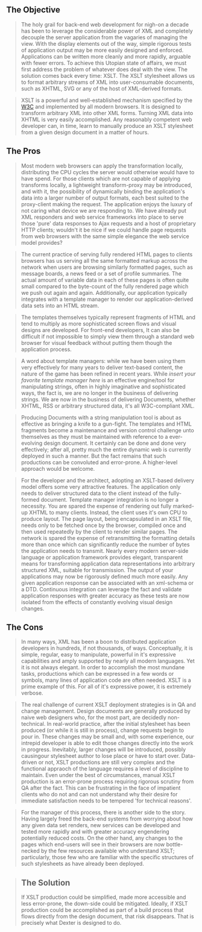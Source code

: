 ## The Objective ##
> The holy grail for back-end web development for nigh-on a decade has been to leverage the considerable power of XML
> and completely decouple the server application from the vagaries of managing the view. With the display elements out of the way, simple rigorous tests of application output may be more easily
> designed and enforced.  Applications can be written more cleanly and more rapidly, arguable with fewer errors. To achieve this Utopian state of affairs, we must first address the problem of  whatever does deal with the view. The solution comes back every  time: XSLT.  The  XSLT stylesheet allows us to format arbitrary streams of XML into user-consumable documents, such as XHTML, SVG or any of the host of XML-derived formats.

> XSLT is a powerful and well-established mechanism specified by the [W3C](http://www.w3c.org) and implemented by all modern browsers.  It is designed to transform arbitrary XML into other XML forms.  Turning XML data into XHTML is very easily accomplished. Any reasonably competent web developer can, in time, learn to manually produce an	XSLT stylesheet from a given design document in a matter of hours.

## The Pros ##

> Most modern web browsers can apply the transformation locally, distributing the CPU cycles the server would otherwise would have to have spend.  For those clients which are not capable of applying transforms locally, a lightweight transform-proxy may be introduced, and with it, the possibility of dynamically binding the application's data into a larger number of output formats, each best suited to the proxy-client making the request. The application enjoys the luxury of not caring what device we are responding to.  We have already put XML responders and web service frameworks into place to serve those 'pure' data responses to Ajax requests and a host  of proprietary HTTP clients; wouldn't it be nice if we could handle page requests from web browsers with the same simple elegance the web service model provides?

> The current practice of serving fully rendered HTML pages to clients browsers has us serving all the same formatted markup across the network when users are browsing similarly formatted pages, such as message boards, a news feed or a set of profile summaries.  The actual amount of variable data in each of these pages is often quite small compared to the byte-count of the fully  rendered page which we push out again and again. Additionally, our application typically integrates with a template manager to render our application-derived data sets into an HTML stream.

> The templates themselves typically represent fragments of HTML and tend to multiply as more sophisticated screen flows and visual designs are developed. For front-end developers, It can also be difficult if not impossible to simply view them through a standard web browser for visual feedback without putting them though the application process.

> A word about template managers: while we have been using them very effectively for many years to deliver text-based content, the nature of the game has been refined in recent years.  While _insert your favorite template manager here_ is an effective engine/tool for manipulating strings, often in highly imaginative and sophisticated ways, the fact is, we are no longer in the business of  delivering strings.  We are now in the business of delivering Documents, whether XHTML, RSS or arbitrary structured data, it's all W3C-compliant XML.

> Producing Documents with a string manipulation tool is about as effective as bringing a knife to a gun-fight. The templates and HTML fragments become a maintenance and version control challenge unto themselves as they must be maintained with reference to a ever-evolving design document. It certainly can be done and done very effectively; after all, pretty much the entire dynamic web is currently deployed in such a manner. But the  fact remains that such productions can be convoluted and error-prone. A higher-level approach would be welcome.

> For the developer and the architect, adopting an XSLT-based delivery model offers some very attractive features. The application only needs to deliver structured data to the client instead of the fully-formed document. Template manager integration is no longer a necessity.  You are spared the expense of rendering out fully marked-up XHTML to many clients.  Instead, the client uses it's own CPU to produce layout. The page layout, being encapsulated in an XSLT file, needs only to be fetched once by the browser, compiled once and then used repeatedly by the client to render similar pages.  The network is spared the expense of retransmitting the formatting details more than once which can significantly reduce the number of bytes the application needs to transmit. Nearly every modern server-side language or application framework provides elegant, transparent means for transforming application data representations into arbitrary structured XML, suitable for transmission.  The output of your applications may now be rigorously defined much more easily.  Any given application response can be associated with an xml-schema or a DTD.  Continuous integration can leverage the fact and validate application responses with greater accuracy as these tests are now isolated from the effects of constantly evolving visual design changes.

## The Cons ##
> In many ways, XML has  been a boon to distributed application developers in hundreds, if not thousands, of ways.  Conceptually, it is simple, regular, easy to manipulate, powerful in it's expressive capabilities and amply supported by nearly all modern languages. Yet it is not always elegant.  In order to accomplish the most mundane tasks, productions which can be expressed  in a few words or symbols, many lines of application code are often needed. XSLT is a prime example of this. For all of it's expressive power, it is extremely verbose.

> The real challenge of current XSLT deployment strategies is in QA and change management. Design documents are generally produced by naive web designers who, for the most part, are decidedly non-technical. In real-world practice, after the initial stylesheet has been produced (or while it is still in process), change requests begin to pour in. These changes may be small and, with some experience, our intrepid developer is able to edit those changes directly into the work in progress. Inevitably, larger changes will be introduced, possibly causingour stylesheet author to lose place or have to start over.  Data-driven or not, XSLT productions are still very complex and the functional appraoch of the language requires a level of discipline to maintain. Even under the best of circumstances, manual XSLT production is an error-prone process requiring rigorous scrutiny from QA after the fact. This can be frustrating in the face of impatient clients who do not and can not understand why their desire for immediate satisfaction needs to be tempered 'for technical reasons'.

> For the manager of this process, there is another side to the story. Having largely freed the back-end systems from worrying about how any given data  set renders, new services can be developed and tested more rapidly and with greater accuracy engendering potentially reduced costs.  On the other hand, any changes to the pages which end-users will see in their browsers are now bottle-necked by the few resources available who understand XSLT; particularly, those few who are familiar with the specific structures of such stylesheets as have already been deployed.

> ## The Solution ##
> If XSLT production could be simplified, made more accessible and less error-prone, the down-side could be mitigated.  Ideally, if XSLT production could be accomplished as part of a build process that flows directly from the design document, that risk disappears. That is precisely what Dexter  is designed to do.